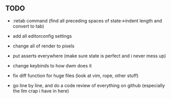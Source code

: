 ## TODO

- :retab command (find all preceding spaces of state->indent length and convert to tab)

- add all editorconfig settings

- change all of render to pixels

- put asserts everywhere (make sure state is perfect and i never mess up)

- change keybinds to how dwm does it

- fix diff function for huge files (look at vim, rope, other stuff)

- go line by line, and do a code review of everything on github (especially the llm crap i have in here)
